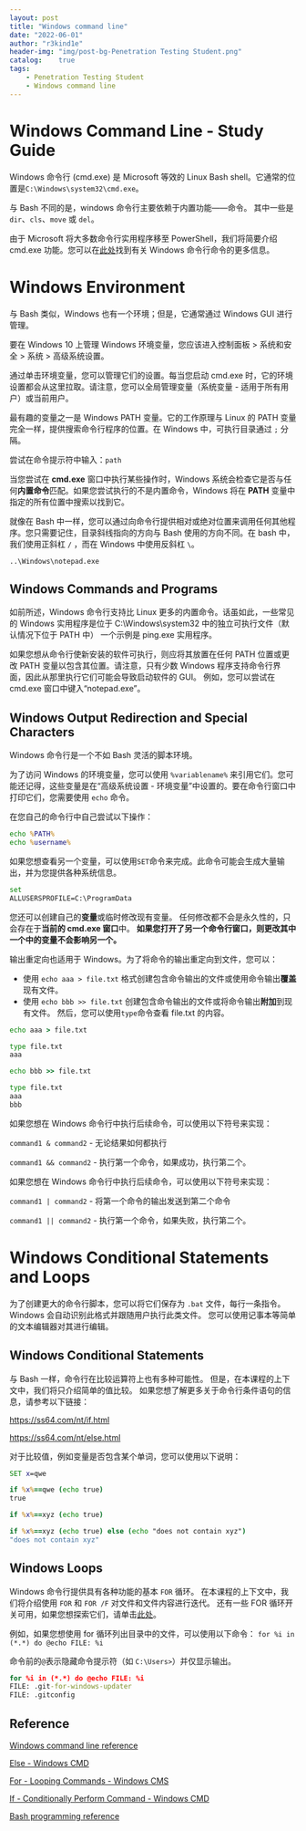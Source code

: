 ```yaml
---
layout: post
title: "Windows command line"
date: "2022-06-01"
author: "r3kind1e"
header-img: "img/post-bg-Penetration Testing Student.png"
catalog:    true
tags: 
    - Penetration Testing Student
    - Windows command line
---
```



# Windows Command Line - Study Guide
Windows 命令行 (cmd.exe) 是 Microsoft 等效的 Linux Bash shell。它通常的位置是`C:\Windows\system32\cmd.exe`。

与 Bash 不同的是，windows 命令行主要依赖于内置功能——命令。
其中一些是 `dir`、`cls`、`move` 或 `del`。

由于 Microsoft 将大多数命令行实用程序移至 PowerShell，我们将简要介绍 cmd.exe 功能。您可以在[此处](https://blog.brainasoft.com/all-internal-commands-of-cmd/)找到有关 Windows 命令行命令的更多信息。

# Windows Environment
与 Bash 类似，Windows 也有一个环境；但是，它通常通过 Windows GUI 进行管理。

要在 Windows 10 上管理 Windows 环境变量，您应该进入控制面板 > 系统和安全 > 系统 > 高级系统设置。

通过单击环境变量，您可以管理它们的设置。每当您启动 cmd.exe 时，它​​的环境设置都会从这里拉取。请注意，您可以全局管理变量（系统变量 - 适用于所有用户）或当前用户。

最有趣的变量之一是 Windows PATH 变量。它的工作原理与 Linux 的 PATH 变量完全一样，提供搜索命令行程序的位置。在 Windows 中，可执行目录通过 `;` 分隔。

尝试在命令提示符中输入：`path`

当您尝试在 **cmd.exe** 窗口中执行某些操作时，Windows 系统会检查它是否与任何**内置命令**匹配。如果您尝试执行的不是内置命令，Windows 将在 **PATH** 变量中指定的所有位置中搜索以找到它。

就像在 Bash 中一样，您可以通过向命令行提供相对或绝对位置来调用任何其他程序。您只需要记住，目录斜线指向的方向与 Bash 使用的方向不同。在 bash 中，我们使用正斜杠 `/` ，而在 Windows 中使用反斜杠 `\`。

`..\Windows\notepad.exe`

## Windows Commands and Programs
如前所述，Windows 命令行支持比 Linux 更多的内置命令。话虽如此，一些常见的 Windows 实用程序是位于 C:\Windows\system32 中的独立可执行文件（默认情况下位于 PATH 中）
一个示例是 ping.exe 实用程序。

如果您想从命令行使新安装的软件可执行，则应将其放置在任何 PATH 位置或更改 PATH 变量以包含其位置。请注意，只有少数 Windows 程序支持命令行界面，因此从那里执行它们可能会导致启动软件的 GUI。
例如，您可以尝试在 cmd.exe 窗口中键入“notepad.exe”。

## Windows Output Redirection and Special Characters
Windows 命令行是一个不如 Bash 灵活的脚本环境。

为了访问 Windows 的环境变量，您可以使用 `%variablename%` 来引用它们。您可能还记得，这些变量是在“高级系统设置 - 环境变量”中设置的。要在命令行窗口中打印它们，您需要使用 `echo` 命令。

在您自己的命令行中自己尝试以下操作：

```cmd
echo %PATH%
echo %username%
```

如果您想查看另一个变量，可以使用`SET`命令来完成。此命令可能会生成大量输出，并为您提供各种系统信息。

```cmd
set
ALLUSERSPROFILE=C:\ProgramData
```
您还可以创建自己的**变量**或临时修改现有变量。
任何修改都不会是永久性的，只会存在于**当前的 cmd.exe 窗口**中。
**如果您打开了另一个命令行窗口，则更改其中一个中的变量不会影响另一个。**

输出重定向也适用于 Windows。为了将命令的输出重定向到文件，您可以：
* 使用 `echo aaa > file.txt` 格式创建包含命令输出的文件或使用命令输出**覆盖**现有文件。
* 使用 `echo bbb >> file.txt` 创建包含命令输出的文件或将命令输出**附加**到现有文件。
然后，您可以使用`type`命令查看 file.txt 的内容。

```cmd
echo aaa > file.txt

type file.txt
aaa

echo bbb >> file.txt

type file.txt
aaa
bbb
```

如果您想在 Windows 命令行中执行后续命令，可以使用以下符号来实现：

`command1 & command2` - 无论结果如何都执行

`command1 && command2` - 执行第一个命令，如果成功，执行第二个。

如果您想在 Windows 命令行中执行后续命令，可以使用以下符号来实现：

`command1 | command2` - 将第一个命令的输出发送到第二个命令

`command1 || command2` - 执行第一个命令，如果失败，执行第二个。

# Windows Conditional Statements and Loops
为了创建更大的命令行脚本，您可以将它们保存为 `.bat` 文件，每行一条指令。
Windows 会自动识别此格式并跟随用户执行此类文件。 您可以使用记事本等简单的文本编辑器对其进行编辑。

## Windows Conditional Statements
与 Bash 一样，命令行在比较运算符上也有多种可能性。 但是，在本课程的上下文中，我们将只介绍简单的值比较。
如果您想了解更多关于命令行条件语句的信息，请参考以下链接：

https://ss64.com/nt/if.html

https://ss64.com/nt/else.html

对于比较值，例如变量是否包含某个单词，您可以使用以下说明：

```bat
SET x=qwe

if %x%==qwe (echo true)
true

if %x%==xyz (echo true)

if %x%==xyz (echo true) else (echo "does not contain xyz")
"does not contain xyz"
```
## Windows Loops
Windows 命令行提供具有各种功能的基本 `FOR` 循环。 在本课程的上下文中，我们将介绍使用 `FOR` 和 `FOR /F` 对文件和文件内容进行迭代。
还有一些 FOR 循环开关可用，如果您想探索它们，请单击[此处](https://ss64.com/nt/for.html)。


例如，如果您想使用 for 循环列出目录中的文件，可以使用以下命令：
`for %i in (*.*) do @echo FILE: %i`

命令前的`@`表示隐藏命令提示符（如 `C:\Users>`）并仅显示输出。

```bat
for %i in (*.*) do @echo FILE: %i
FILE: .git-for-windows-updater
FILE: .gitconfig
```
## Reference
[Windows command line reference](https://ss64.com/nt/)

[Else - Windows CMD](https://ss64.com/nt/else.html)

[For - Looping Commands - Windows CMS](https://ss64.com/nt/for.html)

[If - Conditionally Perform Command - Windows CMD](https://ss64.com/nt/if.html)

[Bash programming reference](http://tldp.org/HOWTO/Bash-Prog-Intro-HOWTO.html)